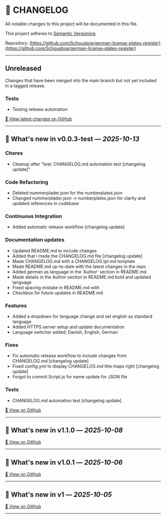 # 📝 CHANGELOG

All notable changes to this project will be documented in this file.

This project adheres to [Semantic Versioning](https://semver.org/spec/v2.0.0.html).

Repository: [https://github.com/Schousboe/german-license-plates-register](https://github.com/Schousboe/german-license-plates-register)

---


##  Unreleased

Changes that have been merged into the main branch but not yet included in a tagged release.

### Tests
- Testing release automation





[🔗 View latest changes on GitHub](https://github.com/Schousboe/german-license-plates-register/compare/v0.0.3-test...HEAD)

---



## 🚀 What's new in **v0.0.3-test** — _2025-10-13_

### Chores
- Cleanup after "test: CHANGELOG.md automation test [changelog update]"

### Code Refactoring
- Deleted nummerplader.json for the numberplates.json
- Changed nummerplader.json -> numberplates.json for clarity and updated references in codebase

### Continuous Integration
- Added automatic release workflow [changelog update]

### Documentation updates
- Updated README.md to include changes
- Added that i made the CHANGELOG.md file [changelog update]
- Made CHANGELOG.md with a CHANGELOG.tpl.md template
- Made README.md up-to-date with the latest changes in the repo
- Added german as language in the 'Author' section in README.md
- Made details in the Author section in README.md bold and updated language
- Fixed spacing mistake in README.md with <br/>
- Checkbox for future updates in README.md

### Features
- Added a dropdown  for language change and set english as standard language
- Added HTTPS server setup and update documentation
- Language switcher added; Danish, English, German

### Fixes
- Fix automatic release workflow to include changes from CHANGELOG.md [changelog update]
- Fixed config.yml to display CHANGELOG.md title maps right [changelog update]
- Forgot to commit Script.js for name update for JSON file

### Tests
- CHANGELOG.md automation test [changelog update]





























[🔗 View on GitHub](https://github.com/Schousboe/german-license-plates-register/releases/tag/v0.0.3-test)

---

## 🚀 What's new in **v1.1.0** — _2025-10-08_



[🔗 View on GitHub](https://github.com/Schousboe/german-license-plates-register/releases/tag/v1.1.0)

---

## 🚀 What's new in **v1.0.1** — _2025-10-06_



[🔗 View on GitHub](https://github.com/Schousboe/german-license-plates-register/releases/tag/v1.0.1)

---

## 🚀 What's new in **v1** — _2025-10-05_



[🔗 View on GitHub](https://github.com/Schousboe/german-license-plates-register/releases/tag/v1)

---

